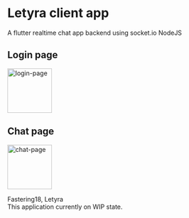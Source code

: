 # Letyra client app  
A flutter realtime chat app backend using socket.io NodeJS  

## Login page  
<img src="https://i.gyazo.com/7cef776fd3c5ad89c0fea8f338532fac.png" alt="login-page" style="width:100px; height:100px;"/>  

## Chat page  
<img src="https://cdn.discordapp.com/attachments/786241621439152188/859499060330758154/IMG_20210628_032952.jpg" alt="chat-page" style="width:100px; height:100px;"/>  

Fastering18, Letyra  
This application currently on WIP state.  
